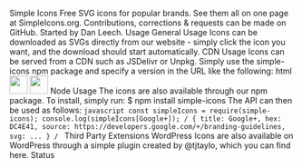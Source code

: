 Simple Icons Free SVG icons for popular brands. See them all on one page at SimpleIcons.org. Contributions, corrections & requests can be made on GitHub. Started by Dan Leech. Usage General Usage Icons can be downloaded as SVGs directly from our website - simply click the icon you want, and the download should start automatically. CDN Usage Icons can be served from a CDN such as JSDelivr or Unpkg. Simply use the simple-icons npm package and specify a version in the URL like the following: html <img height="32" width="32" src="https://cdn.jsdelivr.net/npm/simple-icons@latest/icons/stackoverflow.svg" /> <img height="32" width="32" src="https://unpkg.com/simple-icons@latest/icons/stackoverflow.svg" /> Node Usage The icons are also available through our npm package. To install, simply run: $ npm install simple-icons The API can then be used as follows: ```javascript const simpleIcons = require(simple-icons); console.log(simpleIcons[Google+]); / { title: Google+, hex: DC4E41, source: https://developers.google.com/+/branding-guidelines, svg: ... } / ``` Third Party Extensions WordPress Icons are also available on WordPress through a simple plugin created by @tjtaylo, which you can find here. Status
